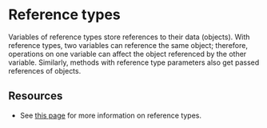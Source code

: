# Reference types

Variables of reference types store references to their data (objects). With reference types, two variables can reference the same object; therefore, operations on one variable can affect the object referenced by the other variable. Similarly, methods with reference type parameters also get passed references of objects.

## Resources

- See [this page][docs.microsoft.com_reference-types] for more information on reference types.

[docs.microsoft.com_reference-types]: https://docs.microsoft.com/en-us/dotnet/csharp/language-reference/keywords/reference-types
